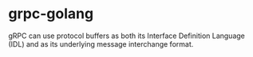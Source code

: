 # grpc-golang
 gRPC can use protocol buffers as both its Interface Definition Language (IDL) and as its underlying message interchange format.
